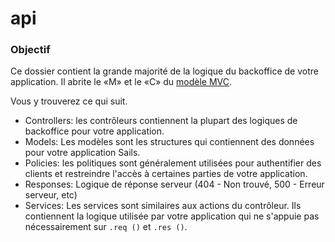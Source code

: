 # api
### Objectif
Ce dossier contient la grande majorité de la logique du backoffice de votre application. Il abrite le «M» et le «C» du [modèle MVC](https://fr.wikipedia.org/wiki/Mod%C3%A8le-vue-contr%C3%B4leur).

Vous y trouverez ce qui suit.

- Controllers: les contrôleurs contiennent la plupart des logiques de backoffice pour votre application.
- Models: Les modèles sont les structures qui contiennent des données pour votre application Sails.
- Policies: les politiques sont généralement utilisées pour authentifier des clients et restreindre l'accès à certaines parties de votre application.
- Responses: Logique de réponse serveur (404 - Non trouvé, 500 - Erreur serveur, etc)
- Services: Les services sont similaires aux actions du contrôleur. Ils contiennent la logique utilisée par votre application qui ne s'appuie pas nécessairement sur `.req ()` et `.res ()`.


<docmeta name="displayName" value="api">

